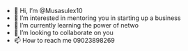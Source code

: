 - 👋 Hi, I’m @Musasulex10
- 👀 I’m interested in mentoring you in starting up a business 
- 🌱 I’m currently learning the power of netwo
- 💞️ I’m looking to collaborate on you
- 📫 How to reach me 09023898269

<!---
Musasulex10/Musasulex10 is a ✨ special ✨ repository because its `README.md` (this file) appears on your GitHub profile.
You can click the Preview link to take a look at your changes.
--->
